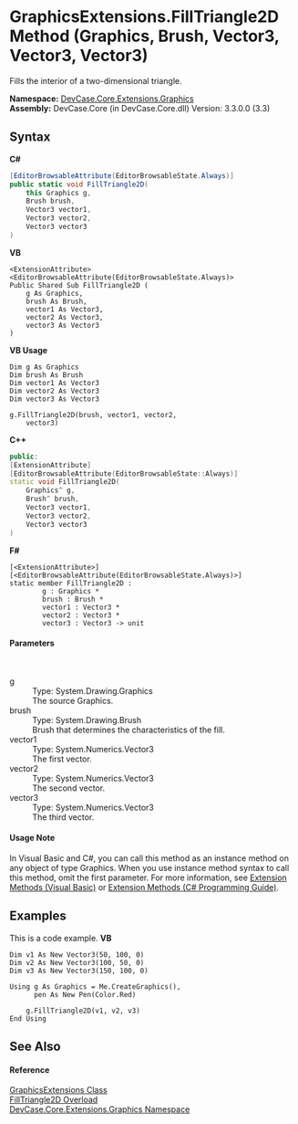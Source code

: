 # GraphicsExtensions.FillTriangle2D Method (Graphics, Brush, Vector3, Vector3, Vector3)
 

Fills the interior of a two-dimensional triangle.

**Namespace:**&nbsp;<a href="N_DevCase_Core_Extensions_Graphics">DevCase.Core.Extensions.Graphics</a><br />**Assembly:**&nbsp;DevCase.Core (in DevCase.Core.dll) Version: 3.3.0.0 (3.3)

## Syntax

**C#**<br />
``` C#
[EditorBrowsableAttribute(EditorBrowsableState.Always)]
public static void FillTriangle2D(
	this Graphics g,
	Brush brush,
	Vector3 vector1,
	Vector3 vector2,
	Vector3 vector3
)
```

**VB**<br />
``` VB
<ExtensionAttribute>
<EditorBrowsableAttribute(EditorBrowsableState.Always)>
Public Shared Sub FillTriangle2D ( 
	g As Graphics,
	brush As Brush,
	vector1 As Vector3,
	vector2 As Vector3,
	vector3 As Vector3
)
```

**VB Usage**<br />
``` VB Usage
Dim g As Graphics
Dim brush As Brush
Dim vector1 As Vector3
Dim vector2 As Vector3
Dim vector3 As Vector3

g.FillTriangle2D(brush, vector1, vector2, 
	vector3)
```

**C++**<br />
``` C++
public:
[ExtensionAttribute]
[EditorBrowsableAttribute(EditorBrowsableState::Always)]
static void FillTriangle2D(
	Graphics^ g, 
	Brush^ brush, 
	Vector3 vector1, 
	Vector3 vector2, 
	Vector3 vector3
)
```

**F#**<br />
``` F#
[<ExtensionAttribute>]
[<EditorBrowsableAttribute(EditorBrowsableState.Always)>]
static member FillTriangle2D : 
        g : Graphics * 
        brush : Brush * 
        vector1 : Vector3 * 
        vector2 : Vector3 * 
        vector3 : Vector3 -> unit 

```


#### Parameters
&nbsp;<dl><dt>g</dt><dd>Type: System.Drawing.Graphics<br />The source Graphics.</dd><dt>brush</dt><dd>Type: System.Drawing.Brush<br />Brush that determines the characteristics of the fill.</dd><dt>vector1</dt><dd>Type: System.Numerics.Vector3<br />The first vector.</dd><dt>vector2</dt><dd>Type: System.Numerics.Vector3<br />The second vector.</dd><dt>vector3</dt><dd>Type: System.Numerics.Vector3<br />The third vector.</dd></dl>

#### Usage Note
In Visual Basic and C#, you can call this method as an instance method on any object of type Graphics. When you use instance method syntax to call this method, omit the first parameter. For more information, see <a href="https://docs.microsoft.com/dotnet/visual-basic/programming-guide/language-features/procedures/extension-methods">Extension Methods (Visual Basic)</a> or <a href="https://docs.microsoft.com/dotnet/csharp/programming-guide/classes-and-structs/extension-methods">Extension Methods (C# Programming Guide)</a>.

## Examples
This is a code example. 
**VB**<br />
``` VB
Dim v1 As New Vector3(50, 100, 0)
Dim v2 As New Vector3(100, 50, 0)
Dim v3 As New Vector3(150, 100, 0)

Using g As Graphics = Me.CreateGraphics(), 
      pen As New Pen(Color.Red)

    g.FillTriangle2D(v1, v2, v3)
End Using
```


## See Also


#### Reference
<a href="T_DevCase_Core_Extensions_Graphics_GraphicsExtensions">GraphicsExtensions Class</a><br /><a href="Overload_DevCase_Core_Extensions_Graphics_GraphicsExtensions_FillTriangle2D">FillTriangle2D Overload</a><br /><a href="N_DevCase_Core_Extensions_Graphics">DevCase.Core.Extensions.Graphics Namespace</a><br />